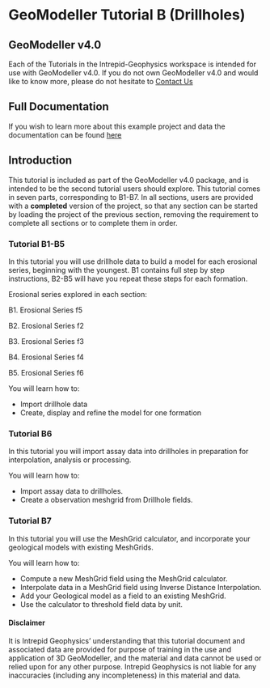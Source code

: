# GeoModeller Tutorial B (Drillholes)

## GeoModeller v4.0

Each of the Tutorials in the Intrepid-Geophysics workspace is intended for use with GeoModeller v4.0. If you do not own GeoModeller v4.0 and would like to know more, please do not hesitate to [Contact Us](http://www.intrepid-geophysics.com/ig/index.php?page=contact-us)
## Full Documentation

If you wish to learn more about this example project and data the documentation can be found [here](https://docs.intrepid-geophysics.com/geomodeller/topics/3D_GeoModeller_Tutorial_Case_Study_G.html#Tutorial_case)
## Introduction

This tutorial is included as part of the GeoModeller v4.0 package, and is intended to be the second tutorial users should explore. This tutorial comes in seven parts, corresponding to B1-B7. In all sections, users are provided with a **completed** version of the project, so that any section can be started by loading the project of the previous section, removing the requirement to complete all sections or to complete them in order.

### Tutorial B1-B5

In this tutorial you will use drillhole data to build a model for each erosional series, beginning with the youngest. B1 contains full step by step instructions, B2-B5 will have you repeat these steps for each formation.

Erosional series explored in each section:

B1. Erosional Series f5

B2. Erosional Series f2

B3. Erosional Series f3

B4. Erosional Series f4

B5. Erosional Series f6

You will learn how to:

* Import drillhole data
* Create, display and refine the model for one formation

### Tutorial B6

In this tutorial you will import assay data into drillholes in preparation for interpolation, analysis or processing.

You will learn how to:

* Import assay data to drillholes.
* Create a observation meshgrid from Drillhole fields.

### Tutorial B7

In this tutorial you will use the MeshGrid calculator, and incorporate your geological models with existing MeshGrids.

You will learn how to:

* Compute a new MeshGrid field using the MeshGrid calculator.
* Interpolate data in a MeshGrid field using Inverse Distance Interpolation.
* Add your Geological model as a field to an existing MeshGrid.
* Use the calculator to threshold field data by unit.

#### Disclaimer

It is Intrepid Geophysics’ understanding that this tutorial document and associated data are provided for purpose of training in the use and application of 3D GeoModeller, and the material and data cannot be used or relied upon for any other purpose. Intrepid Geophysics is not liable for any inaccuracies (including any incompleteness) in this material and data.
